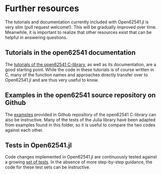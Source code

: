 # Further resources

The tutorials and documentation currently included with Open62541.jl is very slim
(pull request welcome!). This will be gradually improved over time. Meanwhile, it
is important to realize that other resources exist that can be helpful in answering
questions.

## Tutorials in the open62541 documentation

The [tutorials of the open62541 C-library](https://www.open62541.org/doc/master/tutorials.html),
as well as its documentation, are a good starting point. While the code in these
tutorials is of course written in C, many of the function names and approaches
directly transfer over to Open62541.jl and are thus very useful to know.

## Examples in the open62541 source repository on Github

The [examples](https://github.com/open62541/open62541/tree/master/examples) provided in Github repository of the open62541 C-library can also be instructive. Many of the tests of the Julia library have been adapted from examples found in this folder, so it is useful to compare the two codes against each other.

## Tests in Open62541.jl

Code changes implemented in Open62541.jl are continuously tested against a growing
[set of tests](https://github.com/martinkosch/Open62541.jl/tree/main/test). In the absence of more step-by-step guidance, the code for these test sets can be instructive.
